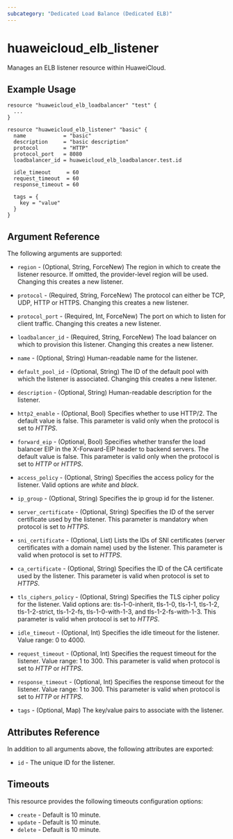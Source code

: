 ```yaml
---
subcategory: "Dedicated Load Balance (Dedicated ELB)"
---
```


# huaweicloud_elb_listener

Manages an ELB listener resource within HuaweiCloud.

## Example Usage

```hcl
resource "huaweicloud_elb_loadbalancer" "test" {
  ...
}

resource "huaweicloud_elb_listener" "basic" {
  name            = "basic"
  description     = "basic description"
  protocol        = "HTTP"
  protocol_port   = 8080
  loadbalancer_id = huaweicloud_elb_loadbalancer.test.id

  idle_timeout     = 60
  request_timeout  = 60
  response_timeout = 60

  tags = {
    key = "value"
  }
}
```

## Argument Reference

The following arguments are supported:

* `region` - (Optional, String, ForceNew) The region in which to create the listener resource.
    If omitted, the provider-level region will be used.
    Changing this creates a new listener.

* `protocol` - (Required, String, ForceNew) The protocol can either be TCP, UDP, HTTP or HTTPS.
    Changing this creates a new listener.

* `protocol_port` - (Required, Int, ForceNew) The port on which to listen for client traffic.
    Changing this creates a new listener.

* `loadbalancer_id` - (Required, String, ForceNew) The load balancer on which to provision this
    listener. Changing this creates a new listener.

* `name` - (Optional, String) Human-readable name for the listener.

* `default_pool_id` - (Optional, String) The ID of the default pool with which the
    listener is associated. Changing this creates a new listener.

* `description` - (Optional, String) Human-readable description for the listener.

* `http2_enable` - (Optional, Bool) Specifies whether to use HTTP/2. The default value is false.
    This parameter is valid only when the protocol is set to *HTTPS*.

* `forward_eip` - (Optional, Bool) Specifies whether transfer the load balancer EIP in
    the X-Forward-EIP header to backend servers. The default value is false.
    This parameter is valid only when the protocol is set to *HTTP* or *HTTPS*.

* `access_policy` - (Optional, String) Specifies the access policy for the listener. Valid options are *white* and *black*.

* `ip_group` - (Optional, String) Specifies the ip group id for the listener.

* `server_certificate` - (Optional, String) Specifies the ID of the server certificate
    used by the listener. This parameter is mandatory when protocol is set to *HTTPS*.

* `sni_certificate` - (Optional, List) Lists the IDs of SNI certificates (server certificates
    with a domain name) used by the listener. This parameter is valid when protocol is set to *HTTPS*.

* `ca_certificate` - (Optional, String) Specifies the ID of the CA certificate
    used by the listener. This parameter is valid when protocol is set to *HTTPS*.

* `tls_ciphers_policy` - (Optional, String) Specifies the TLS cipher policy
    for the listener. Valid options are: tls-1-0-inherit, tls-1-0, tls-1-1, tls-1-2,
	tls-1-2-strict, tls-1-2-fs, tls-1-0-with-1-3, and tls-1-2-fs-with-1-3.
	This parameter is valid when protocol is set to *HTTPS*.

* `idle_timeout` - (Optional, Int) Specifies the idle timeout for the listener. Value range: 0 to 4000.

* `request_timeout` - (Optional, Int) Specifies the request timeout for the listener. Value range: 1 to 300.
	This parameter is valid when protocol is set to *HTTP* or *HTTPS*.

* `response_timeout` - (Optional, Int) Specifies the response timeout for the listener. Value range: 1 to 300.
	This parameter is valid when protocol is set to *HTTP* or *HTTPS*.

* `tags` - (Optional, Map) The key/value pairs to associate with the listener.

## Attributes Reference

In addition to all arguments above, the following attributes are exported:

* `id` - The unique ID for the listener.

## Timeouts
This resource provides the following timeouts configuration options:
- `create` - Default is 10 minute.
- `update` - Default is 10 minute.
- `delete` - Default is 10 minute.
